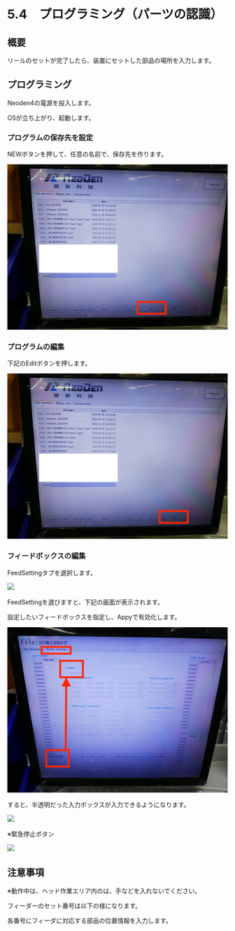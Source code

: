 # 5.4　プログラミング（パーツの認識）

## 概要

リールのセットが完了したら、装置にセットした部品の場所を入力します。

## プログラミング

Neoden4の電源を投入します。

OSが立ち上がり、起動します。

### プログラムの保存先を設定

NEWボタンを押して、任意の名前で、保存先を作ります。

![](./img/PIC026.JPG)

### プログラムの編集

下記のEditボタンを押します。

![](./img/PIC027.JPG)

### フィードボックスの編集

FeedSettingタブを選択します。

![](./img/PIC025.JPG)

FeedSettingを選びますと、下記の画面が表示されます。

設定したいフィードボックスを指定し、Appyで有効化します。

![](./img/PIC024.JPG)

すると、半透明だった入力ボックスが入力できるようになります。

![](./img/PIC023.JPG)

※緊急停止ボタン

![](./img/PIC022.JPG)


## 注意事項

※動作中は、ヘッド作業エリア内のは、手などを入れないでください。

フィーダーのセット番号は以下の様になります。

各番号にフィーダに対応する部品の位置情報を入力します。
